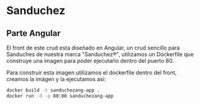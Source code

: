# Sanduchez
## Parte Angular
El front de este crud esta diseñado en Angular, un crud sencillo para Sanduches de nuestra marca "Sanduchez®", utilizamos un Dockerfile que construye una imagen para poder ejecutarlo dentro del puerto 80.

Para construir esta imagen utilizamos el dockerfile dentro del front, creamos la imágen y la ejecutamos así:
```sh
docker build -t sanduchezang-app .
docker run -d -p 80:80 sanduchezang-app
```
